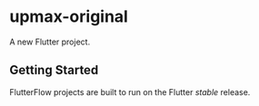 # upmax-original

A new Flutter project.

## Getting Started

FlutterFlow projects are built to run on the Flutter _stable_ release.

